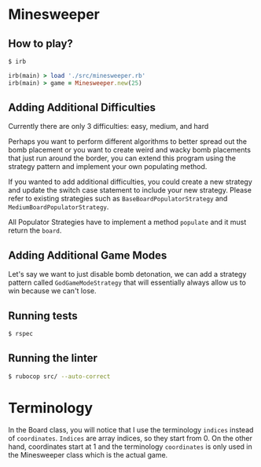 # Minesweeper

## How to play?
```bash
$ irb
```

```ruby
irb(main) > load './src/minesweeper.rb'
irb(main) > game = Minesweeper.new(25)
```





## Adding Additional Difficulties
Currently there are only 3 difficulties: easy, medium, and hard

Perhaps you want to perform different algorithms to better spread out the bomb placement or you want to create weird and wacky bomb placements that just run around the border, you can extend this program using the strategy pattern and implement your own populating method.

If you wanted to add additional difficulties, you could create a new strategy and update the switch case statement to include your new strategy. Please refer to existing strategies such as `BaseBoardPopulatorStrategy` and `MediumBoardPopulatorStrategy`.

All Populator Strategies have to implement a method `populate` and it must return the `board`.

## Adding Additional Game Modes

Let's say we want to just disable bomb detonation, we can add a strategy pattern called `GodGameModeStrategy` that will essentially always allow us to win because we can't lose.

## Running tests
```bash
$ rspec
```

## Running the linter
```bash
$ rubocop src/ --auto-correct
```

# Terminology
In the Board class, you will notice that I use the terminology `indices` instead of `coordinates`. `Indices` are array indices, so they start from 0. On the other hand, coordinates start at 1 and the terminology `coordinates` is only used in the Minesweeper class which is the actual game.